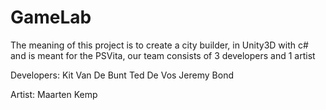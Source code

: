 GameLab
=======
The meaning of this project is to create a city builder, in Unity3D with c# and is meant for the PSVita, our team consists of 3 developers and 1 artist

Developers:
  Kit Van De Bunt
  Ted De Vos
  Jeremy Bond
  
Artist:
  Maarten Kemp

